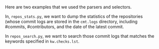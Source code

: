 Here are two examples that we used the parsers and selectors.

In, `repos_stats.py`, we want to dump the statistics of the repositories (whose commit logs are stored in the `cmt.logs` directory, including #commits, #contributors, and the date of the latest commit.

In `repos_search.py`, we want to search those commit logs that matches the keywords specified in `kw.checks.lst`.

